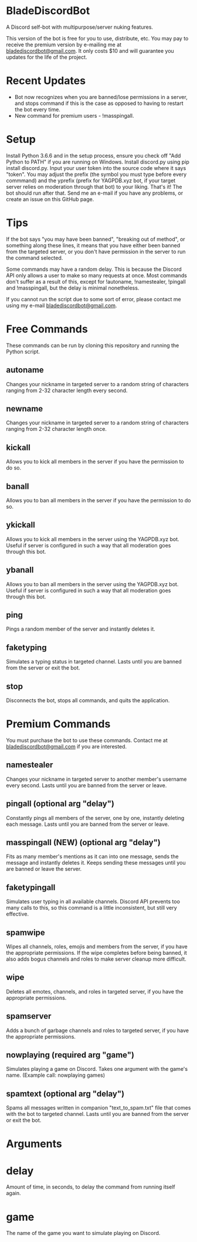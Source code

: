 # BladeDiscordBot
A Discord self-bot with multipurpose/server nuking features.

This version of the bot is free for you to use, distribute, etc. You may pay to receive the premium version by e-mailing me at bladediscordbot@gmail.com. It only costs $10 and will guarantee you updates for the life of the project.

# Recent Updates
- Bot now recognizes when you are banned/lose permissions in a server, and stops command if this is the case as opposed to having to restart the bot every time.
- New command for premium users - !masspingall.

# Setup
Install Python 3.6.6 and in the setup process, ensure you check off "Add Python to PATH" if you are running on Windows. Install discord.py using pip install discord.py. Input your user token into the source code where it says "token". You may adjust the prefix (the symbol you must type before every commmand) and the yprefix (prefix for YAGPDB.xyz bot, if your target server relies on moderation  through that bot) to your liking. That's it! The bot should run after that. Send me an e-mail if you have any problems, or create an issue on this GitHub page.

# Tips
If the bot says "you may have been banned", "breaking out of method", or something along these lines, it means that you have either been banned from the targeted server, or you don't have permission in the server to run the command selected.

Some commands may have a random delay. This is because the Discord API only allows a user to make so many requests at once. Most commands don't suffer as a result of this, except for !autoname, !namestealer, !pingall and !masspingall, but the delay is minimal nonetheless.

If you cannot run the script due to some sort of error, please contact me using my e-mail bladediscordbot@gmail.com.

# Free Commands
These commands can be run by cloning this repository and running the Python script.

## autoname
Changes your nickname in targeted server to a random string of characters ranging from 2-32 character length every second.
## newname
Changes your nickname in targeted server to a random string of characters ranging from 2-32 character length once.
## kickall
Allows you to kick all members in the server if you have the permission to do so.
## banall
Allows you to ban all members in the server if you have the permission to do so.
## ykickall
Allows you to kick all members in the server using the YAGPDB.xyz bot. Useful if server is configured in such a way that all moderation goes through this bot.
## ybanall
Allows you to ban all members in the server using the YAGPDB.xyz bot. Useful if server is configured in such a way that all moderation goes through this bot.
## ping
Pings a random member of the server and instantly deletes it.
## faketyping
Simulates a typing status in targeted channel. Lasts until you are banned from the server or exit the bot.
## stop
Disconnects the bot, stops all commands, and quits the application.

# Premium Commands
You must purchase the bot to use these commands. Contact me at bladediscordbot@gmail.com if you are interested.

## namestealer
Changes your nickname in targeted server to another member's username every second. Lasts until you are banned from the server or leave.

## pingall (optional arg "delay")
Constantly pings all members of the server, one by one, instantly deleting each message. Lasts until you are banned from the server or leave.

## masspingall (NEW) (optional arg "delay")
Fits as many member's mentions as it can into one message, sends the message and instantly deletes it. Keeps sending these messages until you are banned or leave the server.

## faketypingall
Simulates user typing in all available channels. Discord API prevents too many calls to this, so this command is a little inconsistent, but still very effective.

## spamwipe
Wipes all channels, roles, emojis and members from the server, if you have the appropriate permissions. If the wipe completes before being banned, it also adds bogus channels and roles to make server cleanup more difficult.

## wipe
Deletes all emotes, channels, and roles in targeted server, if you have the appropriate permissions.

## spamserver
Adds a bunch of garbage channels and roles to targeted server, if you have the appropriate permissions.

## nowplaying (required arg "game")
Simulates playing a game on Discord. Takes one argument with the game's name. (Example call: nowplaying games)

## spamtext (optional arg "delay")
Spams all messages written in companion "text_to_spam.txt" file that comes with the bot to targeted channel. Lasts until you are banned from the server or exit the bot.

# Arguments

# delay
Amount of time, in seconds, to delay the command from running itself again.

# game
The name of the game you want to simulate playing on Discord.
